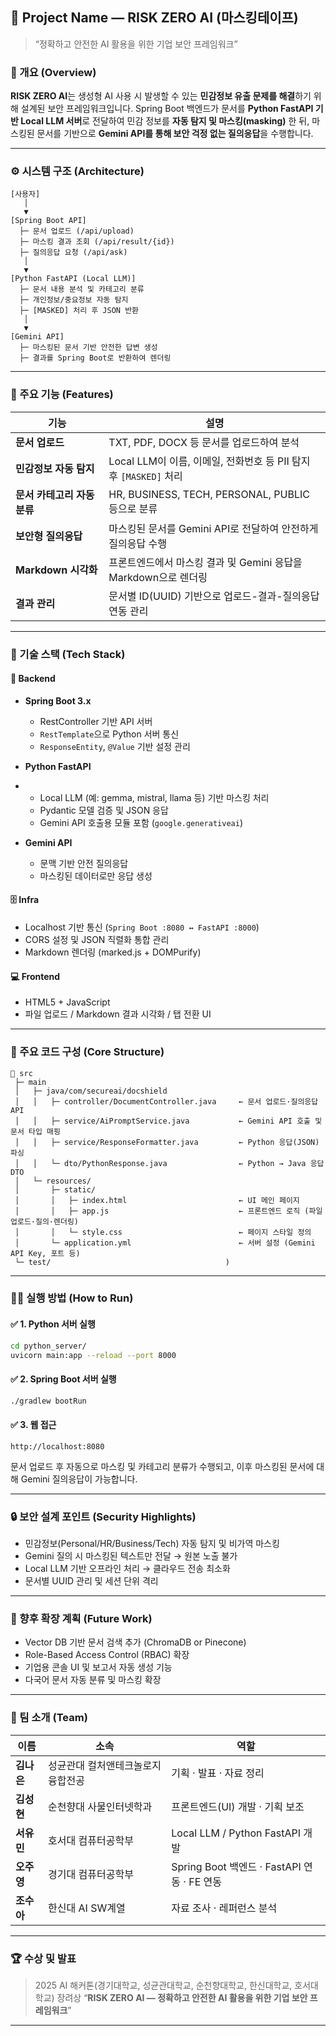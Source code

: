 ## 🧩 Project Name — **RISK ZERO AI (마스킹테이프)**

> “정확하고 안전한 AI 활용을 위한 기업 보안 프레임워크”

### 📌 개요 (Overview)

**RISK ZERO AI**는 생성형 AI 사용 시 발생할 수 있는 **민감정보 유출 문제를 해결**하기 위해 설계된 보안 프레임워크입니다.
Spring Boot 백엔드가 문서를 **Python FastAPI 기반 Local LLM 서버**로 전달하여
민감 정보를 **자동 탐지 및 마스킹(masking)** 한 뒤,
마스킹된 문서를 기반으로 **Gemini API를 통해 보안 걱정 없는 질의응답**을 수행합니다.

---

### ⚙️ 시스템 구조 (Architecture)

```
[사용자]
   │
   ▼
[Spring Boot API]
  ├─ 문서 업로드 (/api/upload)
  ├─ 마스킹 결과 조회 (/api/result/{id})
  ├─ 질의응답 요청 (/api/ask)
   │
   ▼
[Python FastAPI (Local LLM)]
  ├─ 문서 내용 분석 및 카테고리 분류
  ├─ 개인정보/중요정보 자동 탐지
  ├─ [MASKED] 처리 후 JSON 반환
   │
   ▼
[Gemini API]
  ├─ 마스킹된 문서 기반 안전한 답변 생성
  ├─ 결과를 Spring Boot로 반환하여 렌더링
```

---

### 🧠 주요 기능 (Features)

| 기능                | 설명                                                |
| ----------------- | ------------------------------------------------- |
| **문서 업로드**        | TXT, PDF, DOCX 등 문서를 업로드하여 분석                     |
| **민감정보 자동 탐지**    | Local LLM이 이름, 이메일, 전화번호 등 PII 탐지 후 `[MASKED]` 처리 |
| **문서 카테고리 자동 분류** | HR, BUSINESS, TECH, PERSONAL, PUBLIC 등으로 분류       |
| **보안형 질의응답**      | 마스킹된 문서를 Gemini API로 전달하여 안전하게 질의응답 수행            |
| **Markdown 시각화**  | 프론트엔드에서 마스킹 결과 및 Gemini 응답을 Markdown으로 렌더링        |
| **결과 관리**         | 문서별 ID(UUID) 기반으로 업로드-결과-질의응답 연동 관리               |

---

### 🧩 기술 스택 (Tech Stack)

#### 🧱 Backend

* **Spring Boot 3.x**

  * RestController 기반 API 서버
  * `RestTemplate`으로 Python 서버 통신
  * `ResponseEntity`, `@Value` 기반 설정 관리
* **Python FastAPI**
* 
  * Local LLM (예: gemma, mistral, llama 등) 기반 마스킹 처리
  * Pydantic 모델 검증 및 JSON 응답
  * Gemini API 호출용 모듈 포함 (`google.generativeai`)
* **Gemini API**

  * 문맥 기반 안전 질의응답
  * 마스킹된 데이터로만 응답 생성

#### 🗄️ Infra

* Localhost 기반 통신 (`Spring Boot :8080 ↔ FastAPI :8000`)
* CORS 설정 및 JSON 직렬화 통합 관리
* Markdown 렌더링 (marked.js + DOMPurify)

#### 💻 Frontend

* HTML5 + JavaScript
* 파일 업로드 / Markdown 결과 시각화 / 탭 전환 UI

---

### 🧰 주요 코드 구성 (Core Structure)

```
📁 src
 ├─ main
 │   ├─ java/com/secureai/docshield
 │   │   ├─ controller/DocumentController.java     ← 문서 업로드·질의응답 API
 │   │   ├─ service/AiPromptService.java           ← Gemini API 호출 및 문서 타입 매핑
 │   │   ├─ service/ResponseFormatter.java         ← Python 응답(JSON) 파싱
 │   │   └─ dto/PythonResponse.java                ← Python → Java 응답 DTO
 │   └─ resources/
 │       ├─ static/
 │       │   ├─ index.html                         ← UI 메인 페이지
 │       │   ├─ app.js                             ← 프론트엔드 로직 (파일 업로드·질의·렌더링)
 │       │   └─ style.css                          ← 페이지 스타일 정의
 │       └─ application.yml                        ← 서버 설정 (Gemini API Key, 포트 등)
 └─ test/                                       )

```

---

### 🧑‍💻 실행 방법 (How to Run)

#### ✅ 1. Python 서버 실행

```bash
cd python_server/
uvicorn main:app --reload --port 8000
```

#### ✅ 2. Spring Boot 서버 실행

```bash
./gradlew bootRun
```

#### ✅ 3. 웹 접근

```
http://localhost:8080
```

문서 업로드 후 자동으로 마스킹 및 카테고리 분류가 수행되고,
이후 마스킹된 문서에 대해 Gemini 질의응답이 가능합니다.

---

### 🔒 보안 설계 포인트 (Security Highlights)

* 민감정보(Personal/HR/Business/Tech) 자동 탐지 및 비가역 마스킹
* Gemini 질의 시 마스킹된 텍스트만 전달 → 원본 노출 불가
* Local LLM 기반 오프라인 처리 → 클라우드 전송 최소화
* 문서별 UUID 관리 및 세션 단위 격리

---

### 🌱 향후 확장 계획 (Future Work)

* Vector DB 기반 문서 검색 추가 (ChromaDB or Pinecone)
* Role-Based Access Control (RBAC) 확장
* 기업용 콘솔 UI 및 보고서 자동 생성 기능
* 다국어 문서 자동 분류 및 마스킹 확장

---

### 👥 팀 소개 (Team)

| 이름      | 소속                | 역할                                   |
| ------- | ----------------- | ------------------------------------ |
| **김나은** | 성균관대 컬처앤테크놀로지융합전공 | 기획 · 발표 · 자료 정리                      |
| **김성현** | 순천향대 사물인터넷학과      | 프론트엔드(UI) 개발 · 기획 보조                 |
| **서유민** | 호서대 컴퓨터공학부        | Local LLM / Python FastAPI 개발        |
| **오주영** | 경기대 컴퓨터공학부        | Spring Boot 백엔드 · FastAPI 연동 · FE 연동 |
| **조수아** | 한신대 AI SW계열       | 자료 조사 · 레퍼런스 분석                      |

---

### 🏆 수상 및 발표

> 2025 AI 해커톤(경기대학교, 성균관대학교, 순천향대학교, 한신대학교, 호서대학교) 장려상
> “**RISK ZERO AI — 정확하고 안전한 AI 활용을 위한 기업 보안 프레임워크**”

---

